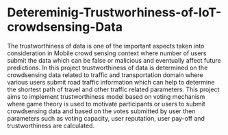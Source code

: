 # Detereminig-Trustworhiness-of-IoT-crowdsensing-Data
The trustworthiness of data is one of the important aspects taken into consideration in Mobile crowd sensing context where number of users submit the data which can be false or malicious and eventually affect future predictions. In this project trustworthiness of data is determined on the crowdsensing data related to traffic and transportation domain where various users submit road traffic information which can help to determine the shortest path of travel and other traffic related parameters. This project aims to implement trustworthiness model based on voting mechanism where game theory is used to motivate participants or users to submit crowdsensing data and based on the votes submitted by user then parameters such as voting capacity, user reputation, user pay-off and trustworthiness are calculated.
